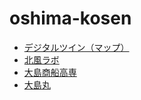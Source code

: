 # oshima-kosen
 
- [デジタルツイン（マップ）](https://codeforkosen.github.io/oshima-kosen/map.html)
- [北風ラボ](https://codeforkosen.github.io/oshima-kosen/kitakaze-lab.html)
- [大島商船高専](https://codeforkosen.github.io/oshima-kosen/oshima-kosen.html)
- [大島丸](https://codeforkosen.github.io/oshima-kosen/oshima-maru.html)
